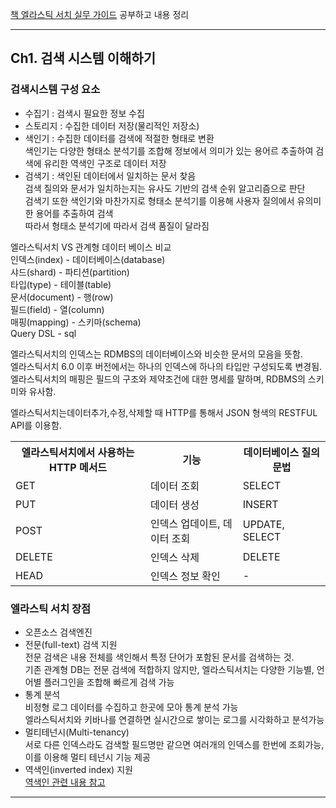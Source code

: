    
[책 엘라스틱 서치 실무 가이드](https://book.naver.com/bookdb/book_detail.nhn?bid=14733062) 공부하고 내용 정리  
      
- - -   
    
## Ch1. 검색 시스템 이해하기     
    
     
### 검색시스템 구성 요소  
  
* 수집기 : 검색시 필요한 정보 수집  
* 스토리지 : 수집한 데이터 저장(물리적인 저장소)     
* 색인기 : 수집한 데이터를 검색에 적절한 형태로 변환  
          색인기는 다양한 형태소 분석기를 조합해 정보에서 의미가 있는 용어르 추출하여 검색에 유리한 역색인 구조로 데이터 저장   
* 검색기 : 색인된 데이터에서 일치하는 문서 찾음    
          검색 질의와 문서가 일치하는지는 유사도 기반의 검색 순위 알고리즘으로 판단  
          검색기 또한 색인기와 마찬가지로 형태소 분석기를  이용해 사용자 질의에서 유의미한 용어를 추출하여 검색  
          따라서 형태소 분석기에 따라서 검색 품질이 달라짐  
    
     
엘라스틱서치 VS 관계형 데이터 베이스 비교  
인덱스(index) - 데이터베이스(database)  
샤드(shard) - 파티션(partition)  
타입(type) - 테이블(table)  
문서(document) - 행(row)  
필드(field) - 열(column)  
매핑(mapping) - 스키마(schema)  
Query DSL - sql   
   
엘라스틱서치의 인덱스는 RDMBS의 데이터베이스와 비슷한 문서의 모음을 뜻함.  
엘라스틱서치 6.0 이후 버전에서는 하나의 인덱스에 하나의 타입만 구성되도록 변경됨.  
엘라스틱서치의 매핑은 필드의 구조와 제약조건에 대한 명세를 말하며, RDBMS의 스키미와 유사함.  
   
    
엘라스틱서치는데이터추가,수정,삭제할 때 HTTP를 통해서 JSON 형색의 RESTFUL API를 이용함.  
<table>
<tr>
  <th> 엘라스틱서치에서 사용하는 HTTP 메서드 </th> <th> 기능 </th> <th> 데이터베이스 질의 문법 </th>  
</tr>
<tr>
  <td> GET </td> <td> 데이터 조회 </td> <td> SELECT </td>
</tr>
<tr>  
  <td> PUT </td> <td> 데이터 생성 </td> <td> INSERT </td>
</tr>
<tr>  
  <td> POST </td> <td> 인덱스 업데이트, 데이터 조회 </td> <td> UPDATE, SELECT </td>
</tr>
<tr>  
  <td> DELETE </td> <td> 인덱스 삭제 </td> <td> DELETE </td>
</tr>
<tr>
  <td> HEAD </td> <td> 인덱스 정보 확인 </td> <td> - </td>  
</tr>
</table>
    
      
### 엘라스틱 서치 장점  
   
* 오픈소스 검색엔진  
* 전문(full-text) 검색 지원  
  전문 검색은 내용 전체를 색인해서 특정 단어가 포함된 문서를 검색하는 것.  
  기존 관계형 DB는 전문 검색에 적합하지 않지만, 엘라스틱서치는 다양한 기능별, 언어별 플러그인을 조합해 빠르게 검색 가능  
* 통계 분석  
  비정형 로그 데이터를 수집하고 한곳에 모아 통계 분석 가능  
  엘라스틱서치와 키바나를 연결하면 실시간으로 쌓이는 로그를 시각화하고 분석가능  
* 멀티테넌시(Multi-tenancy)  
  서로 다른 인덱스라도 검색할 필드명만 같으면 여러개의 인덱스를 한번에 조회가능, 이를 이용해 멀티 테넌시 기능 제공  
* 역색인(inverted index) 지원   
  [역색인 관련 내용 참고](https://esbook.kimjmin.net/06-text-analysis/6.1-indexing-data)   
        
             
- - -   
   
   
  
  


    
   
